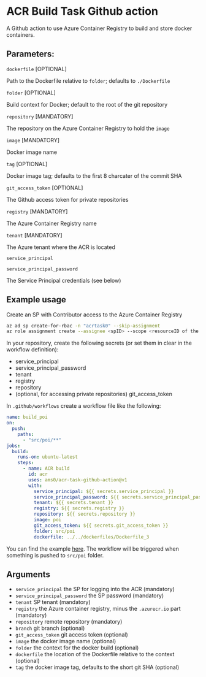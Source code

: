 # ACR Build Task Github action

A Github action to use Azure Container Registry to build and store docker containers.

## Parameters:


`dockerfile` [OPTIONAL]

Path to the Dockerfile relative to `folder`; defaults to `./Dockerfile`

`folder` [OPTIONAL]

Build context for Docker; default to the root of the git repository

`repository` [MANDATORY]

The repository on the Azure Container Registry to hold the `image`

`image` [MANDATORY]

Docker image name

`tag` [OPTIONAL]

Docker image tag; defaults to the first 8 charcater of the commit SHA

`git_access_token` [OPTIONAL]

The Github access token for private repositories

`registry` [MANDATORY]

The Azure Container Registry name

`tenant` [MANDATORY]

The Azure tenant where the ACR is located

`service_principal`

`service_principal_password`

The Service Principal credentials (see below)

## Example usage

Create an SP with Contributor access to the Azure Container Registry

```bash
az ad sp create-for-rbac -n "acrtask0" --skip-assignment
az role assignment create --assignee <spID> --scope <resourceID of the ACR> --role "Contributor"
```

In your repository, create the following secrets (or set them in clear in the workflow definition):

- service_principal
- service_principal_password
- tenant
- registry
- repository
- (optional, for accessing private repositories) git_access_token 

In `.github/workflows` create a workflow file like the following:

```yaml
name: build_poi
on:
  push:
    paths:
      - "src/poi/**"
jobs:
  build:
    runs-on: ubuntu-latest
    steps:
      - name: ACR build
        id: acr
        uses: ams0/acr-task-github-action@v1
        with:
          service_principal: ${{ secrets.service_principal }}
          service_principal_password: ${{ secrets.service_principal_password }}
          tenant: ${{ secrets.tenant }}
          registry: ${{ secrets.registry }}
          repository: ${{ secrets.repository }}
          image: poi
          git_access_token: ${{ secrets.git_access_token }}
          folder: src/poi
          dockerfile: ../../dockerfiles/Dockerfile_3
```

 You can find the example [here](https://github.com/ams0/openhack-containers). The workflow will be triggered when something is pushed to `src/poi` folder.

## Arguments

- `service_principal` the SP for logging into the ACR (mandatory)  
- `service_principal_password` the SP password (mandatory)
- `tenant` SP tenant (mandatory)
- `registry` the Azure container registry, minus the `.azurecr.io` part (mandatory)
- `repository` remote repository (mandatory)
- `branch` git branch (optional)
- `git_access_token` git access token (optional)
- `image` the docker image name (optional)
- `folder` the context for the docker build (optional)
- `dockerfile` the location of the Dockerfile relative to the context (optional)
- `tag` the docker image tag, defaults to the short git SHA (optional)
